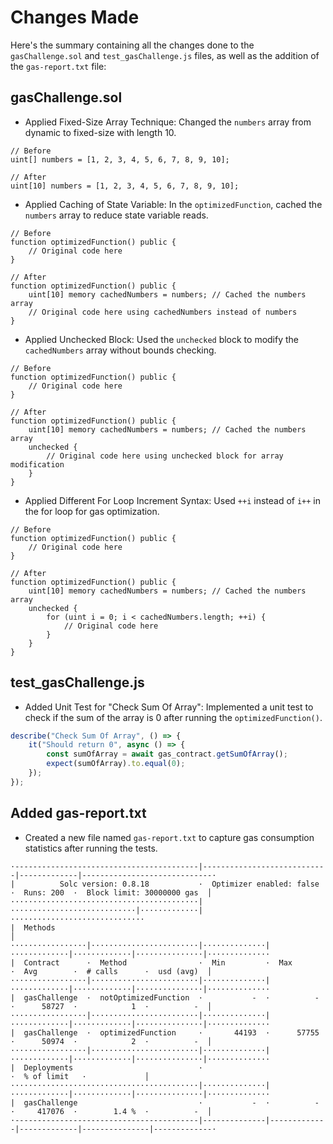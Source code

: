 # Changes Made

Here's the summary containing all the changes done to the `gasChallenge.sol` and `test_gasChallenge.js` files, as well as the addition of the `gas-report.txt` file:

## gasChallenge.sol

- Applied Fixed-Size Array Technique: Changed the `numbers` array from dynamic to fixed-size with length 10.

```solidity
// Before
uint[] numbers = [1, 2, 3, 4, 5, 6, 7, 8, 9, 10];

// After
uint[10] numbers = [1, 2, 3, 4, 5, 6, 7, 8, 9, 10];
```

- Applied Caching of State Variable: In the `optimizedFunction`, cached the `numbers` array to reduce state variable reads.

```solidity
// Before
function optimizedFunction() public {
    // Original code here
}

// After
function optimizedFunction() public {
    uint[10] memory cachedNumbers = numbers; // Cached the numbers array
    // Original code here using cachedNumbers instead of numbers
}
```

- Applied Unchecked Block: Used the `unchecked` block to modify the `cachedNumbers` array without bounds checking.

```solidity
// Before
function optimizedFunction() public {
    // Original code here
}

// After
function optimizedFunction() public {
    uint[10] memory cachedNumbers = numbers; // Cached the numbers array
    unchecked {
        // Original code here using unchecked block for array modification
    }
}
```

- Applied Different For Loop Increment Syntax: Used `++i` instead of `i++` in the for loop for gas optimization.

```solidity
// Before
function optimizedFunction() public {
    // Original code here
}

// After
function optimizedFunction() public {
    uint[10] memory cachedNumbers = numbers; // Cached the numbers array
    unchecked {
        for (uint i = 0; i < cachedNumbers.length; ++i) {
            // Original code here
        }
    }
}
```

## test_gasChallenge.js

- Added Unit Test for "Check Sum Of Array": Implemented a unit test to check if the sum of the array is 0 after running the `optimizedFunction()`.

```javascript
describe("Check Sum Of Array", () => {
    it("Should return 0", async () => {
        const sumOfArray = await gas_contract.getSumOfArray();
        expect(sumOfArray).to.equal(0);
    });
});
```

## Added gas-report.txt

- Created a new file named `gas-report.txt` to capture gas consumption statistics after running the tests.

```
·-----------------------------------------|----------------------------|-------------|-----------------------------·
|          Solc version: 0.8.18           ·  Optimizer enabled: false  ·  Runs: 200  ·  Block limit: 30000000 gas  │
··········································|····························|·············|······························
|  Methods                                                                                                         │
·················|························|··············|·············|·············|···············|··············
|  Contract      ·  Method                ·  Min         ·  Max        ·  Avg        ·  # calls      ·  usd (avg)  │
·················|························|··············|·············|·············|···············|··············
|  gasChallenge  ·  notOptimizedFunction  ·           -  ·          -  ·      58727  ·            1  ·          -  │
·················|························|··············|·············|·············|···············|··············
|  gasChallenge  ·  optimizedFunction     ·       44193  ·      57755  ·      50974  ·            2  ·          -  │
·················|························|··············|·············|·············|···············|··············
|  Deployments                            ·                                          ·  % of limit   ·             │
··········································|··············|·············|·············|···············|··············
|  gasChallenge                           ·           -  ·          -  ·     417076  ·        1.4 %  ·          -  │
·-----------------------------------------|--------------|-------------|-------------|---------------|-------------·
```
